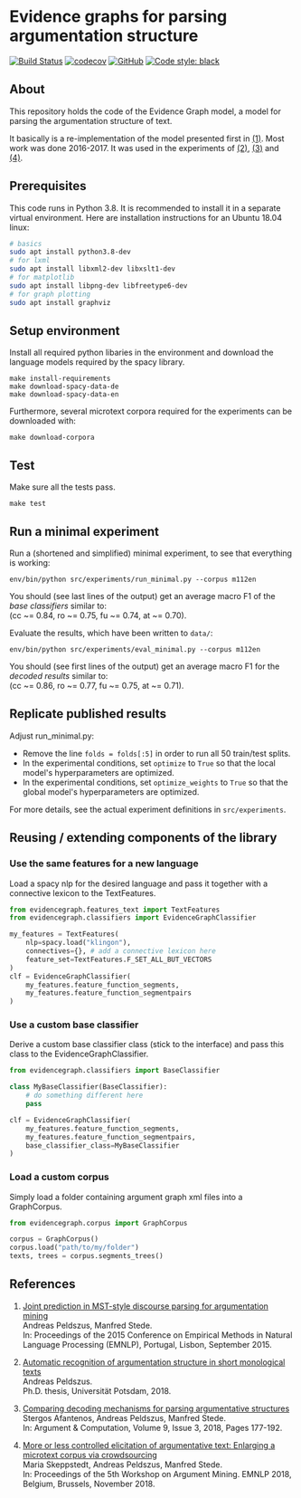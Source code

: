 Evidence graphs for parsing argumentation structure
===================================================

[![Build Status](https://travis-ci.org/peldszus/evidencegraph.svg?branch=master)](https://travis-ci.org/peldszus/evidencegraph)
[![codecov](https://codecov.io/gh/peldszus/evidencegraph/branch/master/graph/badge.svg)](https://codecov.io/gh/peldszus/evidencegraph)
[![GitHub](https://img.shields.io/github/license/peldszus/evidencegraph)](LICENSE)
[![Code style: black](https://img.shields.io/badge/code%20style-black-000000.svg)](https://github.com/ambv/black)


## About

This repository holds the code of the Evidence Graph model, a model for parsing the argumentation structure of text.

It basically is a re-implementation of the model presented first in [(1)](#references). Most work was done 2016-2017. It was used in the experiments of [(2)](#references), [(3)](#references) and [(4)](#references).


## Prerequisites

This code runs in Python 3.8. It is recommended to install it in a separate virtual environment. Here are installation instructions for an Ubuntu 18.04 linux:

```sh
# basics
sudo apt install python3.8-dev
# for lxml
sudo apt install libxml2-dev libxslt1-dev
# for matplotlib
sudo apt install libpng-dev libfreetype6-dev
# for graph plotting
sudo apt install graphviz
```


## Setup environment

Install all required python libaries in the environment and download the language models required by the spacy library.

    make install-requirements
    make download-spacy-data-de
    make download-spacy-data-en

Furthermore, several microtext corpora required for the experiments can be downloaded with:

    make download-corpora


## Test

Make sure all the tests pass.

    make test


## Run a minimal experiment

Run a (shortened and simplified) minimal experiment, to see that everything is working:

    env/bin/python src/experiments/run_minimal.py --corpus m112en

You should (see last lines of the output) get an average macro F1 of the *base classifiers* similar to:  
  (cc ~= 0.84, ro ~= 0.75, fu ~= 0.74, at ~= 0.70).

Evaluate the results, which have been written to `data/`:

    env/bin/python src/experiments/eval_minimal.py --corpus m112en

You should (see first lines of the output) get an average macro F1 for the *decoded results* similar to:  
  (cc ~= 0.86, ro ~= 0.77, fu ~= 0.75, at ~= 0.71).


## Replicate published results

Adjust run_minimal.py:
* Remove the line `folds = folds[:5]` in order to run all 50 train/test splits.
* In the experimental conditions, set `optimize` to `True` so that the local model's hyperparameters are optimized.
* In the experimental conditions, set `optimize_weights` to `True` so that the global model's hyperparameters are optimized.

For more details, see the actual experiment definitions in `src/experiments`.


## Reusing / extending components of the library

### Use the same features for a new language

Load a spacy nlp for the desired language and pass it together with a connective lexicon to the TextFeatures.

```python
from evidencegraph.features_text import TextFeatures
from evidencegraph.classifiers import EvidenceGraphClassifier

my_features = TextFeatures(
    nlp=spacy.load("klingon"),
    connectives={}, # add a connective lexicon here
    feature_set=TextFeatures.F_SET_ALL_BUT_VECTORS
)
clf = EvidenceGraphClassifier(
    my_features.feature_function_segments,
    my_features.feature_function_segmentpairs
)
```

### Use a custom base classifier

Derive a custom base classifier class (stick to the interface) and pass this class to the EvidenceGraphClassifier.

```python
from evidencegraph.classifiers import BaseClassifier

class MyBaseClassifier(BaseClassifier):
    # do something different here
    pass

clf = EvidenceGraphClassifier(
    my_features.feature_function_segments,
    my_features.feature_function_segmentpairs,
    base_classifier_class=MyBaseClassifier
)
```

### Load a custom corpus

Simply load a folder containing argument graph xml files into a GraphCorpus.

```python
from evidencegraph.corpus import GraphCorpus

corpus = GraphCorpus()
corpus.load("path/to/my/folder")
texts, trees = corpus.segments_trees()
```


## References

1) [Joint prediction in MST-style discourse parsing for argumentation mining](https://aclweb.org/anthology/D/D15/D15-1110.pdf)  
   Andreas Peldszus, Manfred Stede.  
   In: Proceedings of the 2015 Conference on Empirical Methods in Natural Language  Processing (EMNLP), Portugal, Lisbon, September 2015.

2) [Automatic recognition of argumentation structure in short monological texts](https://publishup.uni-potsdam.de/files/42144/diss_peldszus.pdf)  
   Andreas Peldszus.  
   Ph.D. thesis, Universität Potsdam, 2018.

3) [Comparing decoding mechanisms for parsing argumentative structures](https://content.iospress.com/download/argument-and-computation/aac033?id=argument-and-computation%2Faac033)  
   Stergos Afantenos, Andreas Peldszus, Manfred Stede.  
   In: Argument & Computation, Volume 9, Issue 3, 2018, Pages 177-192.

4) [More or less controlled elicitation of argumentative text: Enlarging a microtext corpus via crowdsourcing](http://www.aclweb.org/anthology/W/W18/W18-5218.pdf)  
   Maria Skeppstedt, Andreas Peldszus, Manfred Stede.  
   In: Proceedings of the 5th Workshop on Argument Mining. EMNLP 2018, Belgium, Brussels, November 2018.
